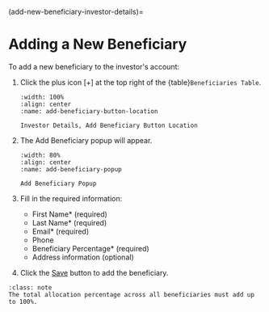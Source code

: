
(add-new-beneficiary-investor-details)=
# Adding a New Beneficiary

To add a new beneficiary to the investor's account:

1. Click the plus icon [+] at the top right of the {table}`Beneficiaries Table`.

   ```{lazyfigure} ../../../../../_static/solo_app/Universal/InvestorList/ViewInvestorInformation/view-investor-information-tab-investor-info-section-add-plus-sign.webp
   :width: 100%
   :align: center
   :name: add-beneficiary-button-location

   Investor Details, Add Beneficiary Button Location
   ```

2. The Add Beneficiary popup will appear.

   ```{lazyfigure} ../../../../../_static/solo_app/Universal/InvestorList/ViewInvestorInformation/view-investor-information-tab-investor-info-section-add-beneficiary-popup.webp
   :width: 80%
   :align: center
   :name: add-beneficiary-popup

   Add Beneficiary Popup
   ```

3. Fill in the required information:
   - First Name* (required)
   - Last Name* (required)
   - Email* (required)
   - Phone
   - Beneficiary Percentage* (required)
   - Address information (optional)

4. Click the [Save](#save-button) button to add the beneficiary.

```{admonition} Note
:class: note
The total allocation percentage across all beneficiaries must add up to 100%.
```

 